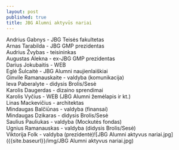 ```yaml
---
layout: post
published: true
title: JBG Alumni aktyvūs nariai
---
```


Andrius Gabnys - JBG Teisės fakultetas   
Arnas Tarabilda - JBG GMP prezidentas  
Audrius Žvybas - teisininkas   
Augustas Alekna - ex-JBG GMP prezidentas  
Darius Jokubaitis - WEB  
Eglė Šulcaitė - JBG Alumni naujienlaiškiai  
Ginvile Ramanauskaite - valdyba (komunikacija)  
Ieva Paberalyte - didysis Brolis/Sesė  
Karolis Daugerdas - dizaino sprendimai   
Karolis Vyčius - WEB (JBG Alumni žemėlapis ir kt.)  
Linas Mackevičius - architektas   
Mindaugas Balčiūnas - valdyba (finansai)  
Mindaugas Dzikaras - didysis Brolis/Sesė  
Saulius Pauliukas - valdyba (Mockutės fondas)  
Ugnius Ramanauskas - valdyba (didysis Brolis/Sesė)  
Viktorija Folk - valdyba (prezidentė)![JBG Alumni aktyvus nariai.jpg]({{site.baseurl}}/img/JBG Alumni aktyvus nariai.jpg)

